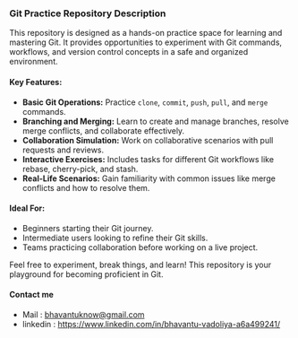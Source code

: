 ### Git Practice Repository Description  

This repository is designed as a hands-on practice space for learning and mastering Git. It provides opportunities to experiment with Git commands, workflows, and version control concepts in a safe and organized environment.  

#### Key Features:
- **Basic Git Operations:** Practice `clone`, `commit`, `push`, `pull`, and `merge` commands.  
- **Branching and Merging:** Learn to create and manage branches, resolve merge conflicts, and collaborate effectively.  
- **Collaboration Simulation:** Work on collaborative scenarios with pull requests and reviews.  
- **Interactive Exercises:** Includes tasks for different Git workflows like rebase, cherry-pick, and stash.  
- **Real-Life Scenarios:** Gain familiarity with common issues like merge conflicts and how to resolve them.

#### Ideal For:
- Beginners starting their Git journey.  
- Intermediate users looking to refine their Git skills.  
- Teams practicing collaboration before working on a live project.  

Feel free to experiment, break things, and learn! This repository is your playground for becoming proficient in Git.  
#### Contact me
- Mail : bhavantuknow@gmail.com
- linkedin : https://www.linkedin.com/in/bhavantu-vadoliya-a6a499241/
